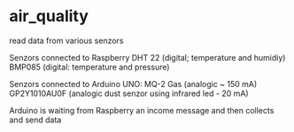 # air_quality
read data from various senzors

Senzors connected to Raspberry
DHT 22 (digital; temperature and humidiy)
BMP085 (digital: temperature and pressure)

Senzors connected to Arduino UNO:
MQ-2 Gas (analogic ~ 150 mA)
GP2Y1010AU0F (analogic dust senzor using infrared led - 20 mA)

Arduino is waiting from Raspberry an income message and then collects and send data

